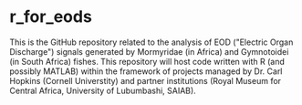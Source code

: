 # r_for_eods

This is the GitHub repository related to the analysis of EOD ("Electric Organ Discharge") signals generated by Mormyridae (in Africa) and Gymnotoidei (in South Africa) fishes. This repository will host code written with R (and possibly MATLAB) within the framework of projects managed by Dr. Carl Hopkins (Cornell Universtity) and partner institutions (Royal Museum for Central Africa, University of Lubumbashi, SAIAB).
